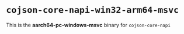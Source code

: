 # `cojson-core-napi-win32-arm64-msvc`

This is the **aarch64-pc-windows-msvc** binary for `cojson-core-napi`
